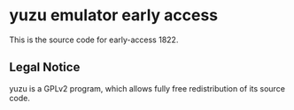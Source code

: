 yuzu emulator early access
=============

This is the source code for early-access 1822.

## Legal Notice

yuzu is a GPLv2 program, which allows fully free redistribution of its source code.